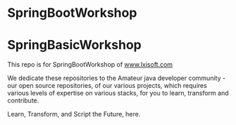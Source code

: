 # SpringBootWorkshop
# SpringBasicWorkshop
This repo is for SpringBootWorkshop of www.lxisoft.com

We dedicate these repositories to the Amateur java developer community - our open source repositories, of our various projects, which requires various levels of expertise on various stacks, for you to learn, transform and contribute.

Learn, Transform, and Script the Future, here.
